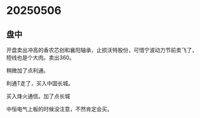 # 20250506

## 盘中

开盘卖出冲高的香农芯创和襄阳轴承，止损沃特股份，可惜宁波动力节前卖飞了，短线也是个大肉。卖出360。

稍微加了点利通。

利通T走了，买入中国长城。

买入烽火通信。加了点长城

中恒电气上板的时候没注意，不然肯定会买。
